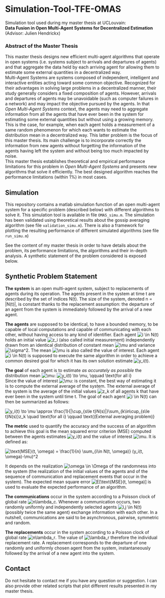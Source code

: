 # Simulation-Tool-TFE-OMAS
Simulation tool used during my master thesis at UCLouvain:\
**Data Fusion in Open Multi-Agent Systems for Decentralized Estimation**\
(Advisor: Julien Hendrickx)
### Abstract of the Master Thesis
This master thesis designs new efficient multi-agent algorithms that operate in open systems (i.e. systems subject to arrivals and departures of agents) and that aggregate the data held by each arriving agent for allowing them to estimate some external quantities in a decentralized way. \
Multi-Agent Systems are systems composed of independent, intelligent and interactive entities acting toward some common objective.
Recognized for their advantages in solving large problems in a decentralized manner, their study generally considers a fixed composition of agents.
However, arrivals and departures of agents may be unavoidable (such as computer failures in a network) and may impact the objective pursued by the agents. In that *Open Multi-Agent Systems* context, the agents may need to aggregate information from all the agents that have ever been in the system for estimating some external quantities but without using a growing memory. This is the case, for example, when each agent holds a measurement of a same random phenomenon for which each wants to estimate the distribution mean in a decentralized way. This latter problem is the focus of this master thesis. Its main challenge is to incorporate correctly the information from new agents without forgetting the information of the agents having left the system and without being too much impacted by noise. \
This master thesis establishes theoretical and empirical performance limitations for this problem in *Open Multi-Agent Systems* and presents new algorithms that solve it efficiently. The best designed algorithm reaches the performance limitations (within 1%) in most cases.

 ## Simulation
This repository contains a matlab simulation function of an open multi-agent system for a specific problem (described below) with different algorithms to solve it. This simulation tool is available in file `OMAS_simu.m`. The simulation has been validated using theoretical results about the gossip averaging algorithm (see file `validation_simu.m`). There is also a framework for plotting the resulting performance of different simulated algorithms (see file `run_simu.m`)

See the content of my master thesis in order to have details about the problem, its performance limitations, the algorithms and their in-depth analysis. A synthetic statement of the problem considered is exposed below.

## Synthetic Problem Statement
**The system** is an open multi-agent system, subject to replacements of agents during its operation. The agents present in the system at time t are described by the set of indices N(t). The size of the system, denoted n = |N(t)|, is constant thanks to the replacement assumption: the departure of an agent from the system is immediately followed by the arrival of a new agent.

**The agents** are supposed to be identical, to have a bounded memory, to be capable of local computations and capable of communicating with each other, without having access to any kind of identifier. Each agent ![i \in N(t)](https://render.githubusercontent.com/render/math?math=i%20%5Cin%20N(t))  holds an initial value ![z_i](https://render.githubusercontent.com/render/math?math=z_i) (also called initial measurement) independently drawn from an identical distribution of constant mean ![\mu](https://render.githubusercontent.com/render/math?math=%5Cmu) and variance ![\sigma^2](https://render.githubusercontent.com/render/math?math=%5Csigma%5E2). The mean ![\mu](https://render.githubusercontent.com/render/math?math=%5Cmu) is also called the value of interest. Each agent ![i \in N(t)](https://render.githubusercontent.com/render/math?math=i%20%5Cin%20N(t)) is supposed to execute the same algorithm in order to achieve a common desired goal for which it has its own solution estimate ![y_i(t)](https://render.githubusercontent.com/render/math?math=y_i(t)).

**The goal** of each agent is to estimate *as accurately as possible* the distribution mean ![\mu](https://render.githubusercontent.com/render/math?math=%5Cmu):           ![y_i(t) \to \mu, \qquad \text{for all i} ](https://render.githubusercontent.com/render/math?math=y_i(t)%20%5Cto%20%5Cmu%2C%20%5Cqquad%20%5Ctext%7Bfor%20all%20i%7D%20) \
Since the value of interest ![\mu](https://render.githubusercontent.com/render/math?math=%5Cmu): is constant, the best way of estimating it is to compute the external average of the system. The external average of the system is the average of the initial values ![z_k](https://render.githubusercontent.com/render/math?math=z_k) of all agents k that have ever been in the system until time t. The goal of each agent ![i \in N(t)](https://render.githubusercontent.com/render/math?math=i%20%5Cin%20N(t)) can then be summarized as follows:

![y_i(t) \to \mu \approx \frac{1}{|\cup_{s\le t}N(s)|}\sum_{k\in\cup_{s\le t}N(s)}z_k \quad \text{for all i} \qquad \text{(External averaging problem)}](https://render.githubusercontent.com/render/math?math=y_i(t)%20%5Cto%20%5Cmu%20%5Capprox%20%5Cfrac%7B1%7D%7B%7C%5Ccup_%7Bs%5Cle%20t%7DN(s)%7C%7D%5Csum_%7Bk%5Cin%5Ccup_%7Bs%5Cle%20t%7DN(s)%7Dz_k%20%5Cquad%20%5Ctext%7Bfor%20all%20i%7D%20%5Cqquad%20%5Ctext%7B(External%20averaging%20problem)%7D)
   
**The metric** used to quantify the accuracy and the success of an algorithm to achieve this goal is the mean squared error criterion (MSE) computed between the agents estimates ![y_i(t)](https://render.githubusercontent.com/render/math?math=y_i(t)) and the value of interest ![\mu](https://render.githubusercontent.com/render/math?math=%5Cmu). It is defined as:

![\text{MSE}(t, \omega) = \frac{1}{n} \sum_{i\in N(t, \omega)} (y_i(t, \omega)-\mu)^2](https://render.githubusercontent.com/render/math?math=%5Ctext%7BMSE%7D(t%2C%20%5Comega)%20%3D%20%5Cfrac%7B1%7D%7Bn%7D%20%5Csum_%7Bi%5Cin%20N(t%2C%20%5Comega)%7D%20(y_i(t%2C%20%5Comega)-%5Cmu)%5E2)

It depends on the realization ![\omega \in \Omega](https://render.githubusercontent.com/render/math?math=%5Comega%20%5Cin%20%5COmega) of the randomness into the system (the realization of the initial values of the agents and of the sequence of communication and replacement events that occur in the system). The expected mean square error ![E\[\text{MSE}(t, \omega)\]](https://render.githubusercontent.com/render/math?math=E%5B%5Ctext%7BMSE%7D(t%2C%20%5Comega)%5D) is used to evaluate the expected performance of an algorithm.
    
**The communications** occur in the system according to a Poisson clock of global rate ![n\lambda_c](https://render.githubusercontent.com/render/math?math=n%5Clambda_c). Whenever a communication occurs, two randomly uniformly and independently selected agents ![i,j \in N(t)](https://render.githubusercontent.com/render/math?math=i%2Cj%20%5Cin%20N(t)) (possibly twice the same agent) exchange information with each other. In a nutshell, communications are said to be asynchronous, pairwise, symmetric and random. 

 **The replacements** occur in the system according to a Poisson clock of global rate ![n\lambda_r](https://render.githubusercontent.com/render/math?math=n%5Clambda_r). The value of ![\lambda_r](https://render.githubusercontent.com/render/math?math=%5Clambda_r) therefore the individual replacement rate. A replacement corresponds to the departure of one randomly and uniformly chosen agent from the system, instantaneously followed by the arrival of a new agent into the system.
 
## Contact
Do not hesitate to contact me if you have any question or suggestion.
I can also provide other related scripts that plot different results presented in my master thesis.
